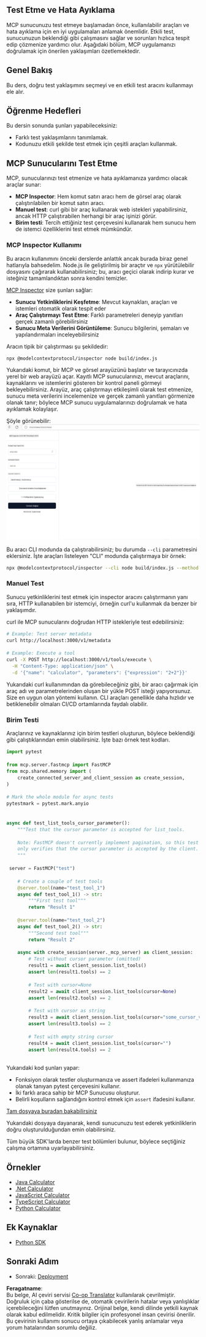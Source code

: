<!--
CO_OP_TRANSLATOR_METADATA:
{
  "original_hash": "4e34e34e84f013e73c7eaa6d09884756",
  "translation_date": "2025-07-04T17:18:36+00:00",
  "source_file": "03-GettingStarted/08-testing/README.md",
  "language_code": "tr"
}
-->
## Test Etme ve Hata Ayıklama

MCP sunucunuzu test etmeye başlamadan önce, kullanılabilir araçları ve hata ayıklama için en iyi uygulamaları anlamak önemlidir. Etkili test, sunucunuzun beklendiği gibi çalışmasını sağlar ve sorunları hızlıca tespit edip çözmenize yardımcı olur. Aşağıdaki bölüm, MCP uygulamanızı doğrulamak için önerilen yaklaşımları özetlemektedir.

## Genel Bakış

Bu ders, doğru test yaklaşımını seçmeyi ve en etkili test aracını kullanmayı ele alır.

## Öğrenme Hedefleri

Bu dersin sonunda şunları yapabileceksiniz:

- Farklı test yaklaşımlarını tanımlamak.
- Kodunuzu etkili şekilde test etmek için çeşitli araçları kullanmak.

## MCP Sunucularını Test Etme

MCP, sunucularınızı test etmenize ve hata ayıklamanıza yardımcı olacak araçlar sunar:

- **MCP Inspector**: Hem komut satırı aracı hem de görsel araç olarak çalıştırılabilen bir komut satırı aracı.
- **Manuel test**: curl gibi bir araç kullanarak web istekleri yapabilirsiniz, ancak HTTP çalıştırabilen herhangi bir araç işinizi görür.
- **Birim testi**: Tercih ettiğiniz test çerçevesini kullanarak hem sunucu hem de istemci özelliklerini test etmek mümkündür.

### MCP Inspector Kullanımı

Bu aracın kullanımını önceki derslerde anlattık ancak burada biraz genel hatlarıyla bahsedelim. Node.js ile geliştirilmiş bir araçtır ve `npx` yürütülebilir dosyasını çağırarak kullanabilirsiniz; bu, aracı geçici olarak indirip kurar ve isteğiniz tamamlandıktan sonra kendini temizler.

[MCP Inspector](https://github.com/modelcontextprotocol/inspector) size şunları sağlar:

- **Sunucu Yetkinliklerini Keşfetme**: Mevcut kaynakları, araçları ve istemleri otomatik olarak tespit eder
- **Araç Çalıştırmayı Test Etme**: Farklı parametreleri deneyip yanıtları gerçek zamanlı görebilirsiniz
- **Sunucu Meta Verilerini Görüntüleme**: Sunucu bilgilerini, şemaları ve yapılandırmaları inceleyebilirsiniz

Aracın tipik bir çalıştırması şu şekildedir:

```bash
npx @modelcontextprotocol/inspector node build/index.js
```

Yukarıdaki komut, bir MCP ve görsel arayüzünü başlatır ve tarayıcınızda yerel bir web arayüzü açar. Kayıtlı MCP sunucularınızı, mevcut araçlarını, kaynaklarını ve istemlerini gösteren bir kontrol paneli görmeyi bekleyebilirsiniz. Arayüz, araç çalıştırmayı etkileşimli olarak test etmenize, sunucu meta verilerini incelemenize ve gerçek zamanlı yanıtları görmenize olanak tanır; böylece MCP sunucu uygulamalarınızı doğrulamak ve hata ayıklamak kolaylaşır.

Şöyle görünebilir: ![Inspector](../../../../translated_images/connect.141db0b2bd05f096fb1dd91273771fd8b2469d6507656c3b0c9df4b3c5473929.tr.png)

Bu aracı CLI modunda da çalıştırabilirsiniz; bu durumda `--cli` parametresini eklersiniz. İşte araçları listeleyen "CLI" modunda çalıştırmaya bir örnek:

```sh
npx @modelcontextprotocol/inspector --cli node build/index.js --method tools/list
```

### Manuel Test

Sunucu yetkinliklerini test etmek için inspector aracını çalıştırmanın yanı sıra, HTTP kullanabilen bir istemciyi, örneğin curl'u kullanmak da benzer bir yaklaşımdır.

curl ile MCP sunucularını doğrudan HTTP istekleriyle test edebilirsiniz:

```bash
# Example: Test server metadata
curl http://localhost:3000/v1/metadata

# Example: Execute a tool
curl -X POST http://localhost:3000/v1/tools/execute \
  -H "Content-Type: application/json" \
  -d '{"name": "calculator", "parameters": {"expression": "2+2"}}'
```

Yukarıdaki curl kullanımından da görebileceğiniz gibi, bir aracı çağırmak için araç adı ve parametrelerinden oluşan bir yükle POST isteği yapıyorsunuz. Size en uygun olan yöntemi kullanın. CLI araçları genellikle daha hızlıdır ve betiklenebilir olmaları CI/CD ortamlarında faydalı olabilir.

### Birim Testi

Araçlarınız ve kaynaklarınız için birim testleri oluşturun, böylece beklendiği gibi çalıştıklarından emin olabilirsiniz. İşte bazı örnek test kodları.

```python
import pytest

from mcp.server.fastmcp import FastMCP
from mcp.shared.memory import (
    create_connected_server_and_client_session as create_session,
)

# Mark the whole module for async tests
pytestmark = pytest.mark.anyio


async def test_list_tools_cursor_parameter():
    """Test that the cursor parameter is accepted for list_tools.

    Note: FastMCP doesn't currently implement pagination, so this test
    only verifies that the cursor parameter is accepted by the client.
    """

 server = FastMCP("test")

    # Create a couple of test tools
    @server.tool(name="test_tool_1")
    async def test_tool_1() -> str:
        """First test tool"""
        return "Result 1"

    @server.tool(name="test_tool_2")
    async def test_tool_2() -> str:
        """Second test tool"""
        return "Result 2"

    async with create_session(server._mcp_server) as client_session:
        # Test without cursor parameter (omitted)
        result1 = await client_session.list_tools()
        assert len(result1.tools) == 2

        # Test with cursor=None
        result2 = await client_session.list_tools(cursor=None)
        assert len(result2.tools) == 2

        # Test with cursor as string
        result3 = await client_session.list_tools(cursor="some_cursor_value")
        assert len(result3.tools) == 2

        # Test with empty string cursor
        result4 = await client_session.list_tools(cursor="")
        assert len(result4.tools) == 2
    
```

Yukarıdaki kod şunları yapar:

- Fonksiyon olarak testler oluşturmanıza ve assert ifadeleri kullanmanıza olanak tanıyan pytest çerçevesini kullanır.
- İki farklı araca sahip bir MCP Sunucusu oluşturur.
- Belirli koşulların sağlandığını kontrol etmek için `assert` ifadesini kullanır.

[Tam dosyaya buradan bakabilirsiniz](https://github.com/modelcontextprotocol/python-sdk/blob/main/tests/client/test_list_methods_cursor.py)

Yukarıdaki dosyaya dayanarak, kendi sunucunuzu test ederek yetkinliklerin doğru oluşturulduğundan emin olabilirsiniz.

Tüm büyük SDK'larda benzer test bölümleri bulunur, böylece seçtiğiniz çalışma ortamına uyarlayabilirsiniz.

## Örnekler

- [Java Calculator](../samples/java/calculator/README.md)
- [.Net Calculator](../../../../03-GettingStarted/samples/csharp)
- [JavaScript Calculator](../samples/javascript/README.md)
- [TypeScript Calculator](../samples/typescript/README.md)
- [Python Calculator](../../../../03-GettingStarted/samples/python)

## Ek Kaynaklar

- [Python SDK](https://github.com/modelcontextprotocol/python-sdk)

## Sonraki Adım

- Sonraki: [Deployment](../09-deployment/README.md)

**Feragatname**:  
Bu belge, AI çeviri servisi [Co-op Translator](https://github.com/Azure/co-op-translator) kullanılarak çevrilmiştir. Doğruluk için çaba gösterilse de, otomatik çevirilerin hatalar veya yanlışlıklar içerebileceğini lütfen unutmayınız. Orijinal belge, kendi dilinde yetkili kaynak olarak kabul edilmelidir. Kritik bilgiler için profesyonel insan çevirisi önerilir. Bu çevirinin kullanımı sonucu ortaya çıkabilecek yanlış anlamalar veya yorum hatalarından sorumlu değiliz.